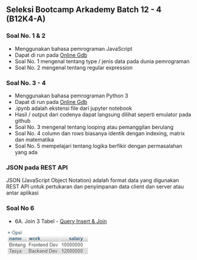 ## Seleksi Bootcamp Arkademy Batch 12 - 4 (B12K4-A)

### Soal No. 1 & 2
* Menggunakan bahasa pemrograman JavaScript
* Dapat di run pada [Online Gdb](https://www.onlinegdb.com/)
* Soal No. 1 mengenal tentang type / jenis data pada dunia pemrograman
* Soal No. 2 mengenal tentang regular expression

### Soal No. 3 - 4
* Menggunakan bahasa pemrograman Python 3
* Dapat di run pada [Online Gdb](https://www.onlinegdb.com/)
* .ipynb adalah ekstensi file dari jupyter notebook
* Hasil / output dari codenya dapat langsung dilihat seperti emulator pada github
* Soal No. 3 mengenal tentang looping atau pemanggilan berulang
* Soal No. 4 column dan rows biasanya identik dengan indexing, matrix dan matematika
* Soal No. 5 mempelajari tentang logika berfikir dengan permasalahan yang ada

### JSON pada REST API
JSON (JavaScript Object Notation) adalah format data yang digunakan REST API untuk pertukaran dan penyimpanan data client dan server atau antar aplikasi

### Soal No 6
* 6A. Join 3 Tabel - [Query Insert & Join](https://github.com/Derida23/B12K4-A-Arkademy/blob/master/6/6A.sql)

![join](https://github.com/Derida23/B12K4-A-Arkademy/blob/master/6/6A.jpg)
